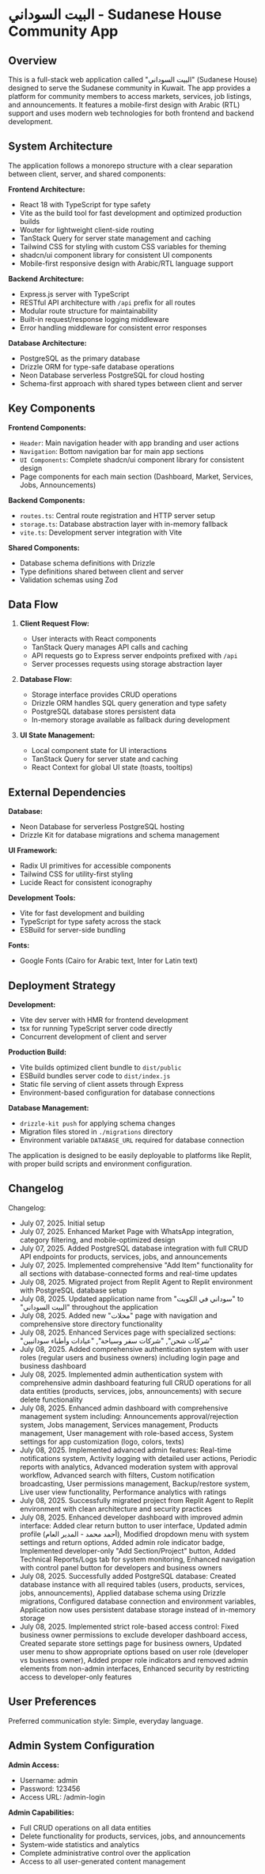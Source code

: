 # البيت السوداني - Sudanese House Community App

## Overview

This is a full-stack web application called "البيت السوداني" (Sudanese House) designed to serve the Sudanese community in Kuwait. The app provides a platform for community members to access markets, services, job listings, and announcements. It features a mobile-first design with Arabic (RTL) support and uses modern web technologies for both frontend and backend development.

## System Architecture

The application follows a monorepo structure with a clear separation between client, server, and shared components:

**Frontend Architecture:**
- React 18 with TypeScript for type safety
- Vite as the build tool for fast development and optimized production builds
- Wouter for lightweight client-side routing
- TanStack Query for server state management and caching
- Tailwind CSS for styling with custom CSS variables for theming
- shadcn/ui component library for consistent UI components
- Mobile-first responsive design with Arabic/RTL language support

**Backend Architecture:**
- Express.js server with TypeScript
- RESTful API architecture with `/api` prefix for all routes
- Modular route structure for maintainability
- Built-in request/response logging middleware
- Error handling middleware for consistent error responses

**Database Architecture:**
- PostgreSQL as the primary database
- Drizzle ORM for type-safe database operations
- Neon Database serverless PostgreSQL for cloud hosting
- Schema-first approach with shared types between client and server

## Key Components

**Frontend Components:**
- `Header`: Main navigation header with app branding and user actions
- `Navigation`: Bottom navigation bar for main app sections
- `UI Components`: Complete shadcn/ui component library for consistent design
- Page components for each main section (Dashboard, Market, Services, Jobs, Announcements)

**Backend Components:**
- `routes.ts`: Central route registration and HTTP server setup
- `storage.ts`: Database abstraction layer with in-memory fallback
- `vite.ts`: Development server integration with Vite

**Shared Components:**
- Database schema definitions with Drizzle
- Type definitions shared between client and server
- Validation schemas using Zod

## Data Flow

1. **Client Request Flow:**
   - User interacts with React components
   - TanStack Query manages API calls and caching
   - API requests go to Express server endpoints prefixed with `/api`
   - Server processes requests using storage abstraction layer

2. **Database Flow:**
   - Storage interface provides CRUD operations
   - Drizzle ORM handles SQL query generation and type safety
   - PostgreSQL database stores persistent data
   - In-memory storage available as fallback during development

3. **UI State Management:**
   - Local component state for UI interactions
   - TanStack Query for server state and caching
   - React Context for global UI state (toasts, tooltips)

## External Dependencies

**Database:**
- Neon Database for serverless PostgreSQL hosting
- Drizzle Kit for database migrations and schema management

**UI Framework:**
- Radix UI primitives for accessible components
- Tailwind CSS for utility-first styling
- Lucide React for consistent iconography

**Development Tools:**
- Vite for fast development and building
- TypeScript for type safety across the stack
- ESBuild for server-side bundling

**Fonts:**
- Google Fonts (Cairo for Arabic text, Inter for Latin text)

## Deployment Strategy

**Development:**
- Vite dev server with HMR for frontend development
- tsx for running TypeScript server code directly
- Concurrent development of client and server

**Production Build:**
- Vite builds optimized client bundle to `dist/public`
- ESBuild bundles server code to `dist/index.js`
- Static file serving of client assets through Express
- Environment-based configuration for database connections

**Database Management:**
- `drizzle-kit push` for applying schema changes
- Migration files stored in `./migrations` directory
- Environment variable `DATABASE_URL` required for database connection

The application is designed to be easily deployable to platforms like Replit, with proper build scripts and environment configuration.

## Changelog

Changelog:
- July 07, 2025. Initial setup
- July 07, 2025. Enhanced Market Page with WhatsApp integration, category filtering, and mobile-optimized design
- July 07, 2025. Added PostgreSQL database integration with full CRUD API endpoints for products, services, jobs, and announcements
- July 07, 2025. Implemented comprehensive "Add Item" functionality for all sections with database-connected forms and real-time updates
- July 08, 2025. Migrated project from Replit Agent to Replit environment with PostgreSQL database setup
- July 08, 2025. Updated application name from "سوداني في الكويت" to "البيت السوداني" throughout the application
- July 08, 2025. Added new "محلات" page with navigation and comprehensive store directory functionality
- July 08, 2025. Enhanced Services page with specialized sections: "شركات شحن", "شركات سفر وسياحة", "عيادات وأطباء سودانيين"
- July 08, 2025. Added comprehensive authentication system with user roles (regular users and business owners) including login page and business dashboard
- July 08, 2025. Implemented admin authentication system with comprehensive admin dashboard featuring full CRUD operations for all data entities (products, services, jobs, announcements) with secure delete functionality
- July 08, 2025. Enhanced admin dashboard with comprehensive management system including: Announcements approval/rejection system, Jobs management, Services management, Products management, User management with role-based access, System settings for app customization (logo, colors, texts)
- July 08, 2025. Implemented advanced admin features: Real-time notifications system, Activity logging with detailed user actions, Periodic reports with analytics, Advanced moderation system with approval workflow, Advanced search with filters, Custom notification broadcasting, User permissions management, Backup/restore system, Live user view functionality, Performance analytics with ratings
- July 08, 2025. Successfully migrated project from Replit Agent to Replit environment with clean architecture and security practices
- July 08, 2025. Enhanced developer dashboard with improved admin interface: Added clear return button to user interface, Updated admin profile (أحمد محمد - المدير العام), Modified dropdown menu with system settings and return options, Added admin role indicator badge, Implemented developer-only "Add Section/Project" button, Added Technical Reports/Logs tab for system monitoring, Enhanced navigation with control panel button for developers and business owners
- July 08, 2025. Successfully added PostgreSQL database: Created database instance with all required tables (users, products, services, jobs, announcements), Applied database schema using Drizzle migrations, Configured database connection and environment variables, Application now uses persistent database storage instead of in-memory storage
- July 08, 2025. Implemented strict role-based access control: Fixed business owner permissions to exclude developer dashboard access, Created separate store settings page for business owners, Updated user menu to show appropriate options based on user role (developer vs business owner), Added proper role indicators and removed admin elements from non-admin interfaces, Enhanced security by restricting access to developer-only features

## User Preferences

Preferred communication style: Simple, everyday language.

## Admin System Configuration

**Admin Access:**
- Username: admin
- Password: 123456
- Access URL: /admin-login

**Admin Capabilities:**
- Full CRUD operations on all data entities
- Delete functionality for products, services, jobs, and announcements
- System-wide statistics and analytics
- Complete administrative control over the application
- Access to all user-generated content management